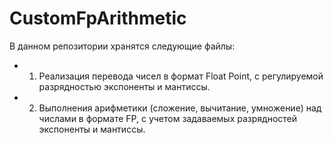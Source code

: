 # CustomFpArithmetic

В данном репозитории хранятся следующие файлы:
- 1. Реализация перевода чисел в формат Float Point, с регулируемой разрядностью экспоненты и мантиссы. 
- 2. Выполнения арифметики (сложение, вычитание, умножение) над числами в формате FP, с учетом задаваемых разрядностей экспоненты и мантиссы.
	
	
